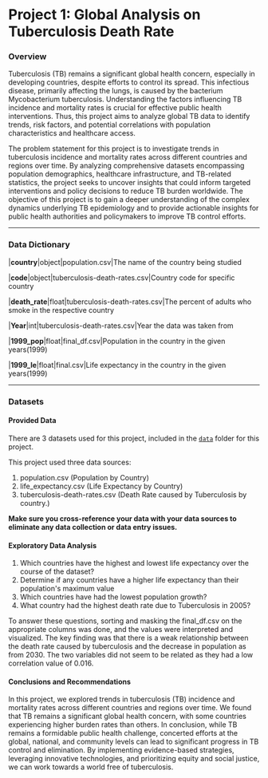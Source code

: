 # Project 1: Global Analysis on Tuberculosis Death Rate

### Overview

Tuberculosis (TB) remains a significant global health concern, especially in developing countries, despite efforts to control its spread. This infectious disease, primarily affecting the lungs, is caused by the bacterium Mycobacterium tuberculosis. Understanding the factors influencing TB incidence and mortality rates is crucial for effective public health interventions. Thus, this project aims to analyze global TB data to identify trends, risk factors, and potential correlations with population characteristics and healthcare access.

The problem statement for this project is to investigate trends in tuberculosis incidence and mortality rates across different countries and regions over time. By analyzing comprehensive datasets encompassing population demographics, healthcare infrastructure, and TB-related statistics, the project seeks to uncover insights that could inform targeted interventions and policy decisions to reduce TB burden worldwide. The objective of this project is to gain a deeper understanding of the complex dynamics underlying TB epidemiology and to provide actionable insights for public health authorities and policymakers to improve TB control efforts.

---
### Data Dictionary

|**country**|object|population.csv|The name of the country being studied 

|**code**|object|tuberculosis-death-rates.csv|Country code for specific country

|**death_rate**|float|tuberculosis-death-rates.csv|The percent of adults who smoke in the respective country

|**Year**|int|tuberculosis-death-rates.csv|Year the data was taken from

|**1999_pop**|float|final_df.csv|Population in the country in the given years(1999)

|**1999_le**|float|final.csv|Life expectancy in the country in the given years(1999)

---

### Datasets

#### Provided Data

There are 3 datasets used for this project,  included in the [`data`](./data/) folder for this project.

This project used three data sources: 
1) population.csv (Population by Country) 
2) life_expectancy.csv (Life Expectancy by Country)
3) tuberculosis-death-rates.csv (Death Rate caused by Tuberculosis by country.)

**Make sure you cross-reference your data with your data sources to eliminate any data collection or data entry issues.**

#### Exploratory Data Analysis

1) Which countries have the highest and lowest life expectancy over the course of the dataset?
2) Determine if any countries have a higher life expectancy than their population's maximum value
3) Which countries have had the lowest population growth?
4) What country had the highest death rate due to Tuberculosis in 2005?

To answer these questions, sorting and masking the final_df.csv on the appropriate columns was done, and the values were interpreted and visualized. The key finding was that there is a weak relationship between the death rate caused by tuberculosis and the decrease in population as from 2030. The two variables did not seem to be related as they had a low correlation value of 0.016. 

#### Conclusions and Recommendations

In this project, we explored trends in tuberculosis (TB) incidence and mortality rates across different countries and regions over time. We found that TB remains a significant global health concern, with some countries experiencing higher burden rates than others.
In conclusion, while TB remains a formidable public health challenge, concerted efforts at the global, national, and community levels can lead to significant progress in TB control and elimination. By implementing evidence-based strategies, leveraging innovative technologies, and prioritizing equity and social justice, we can work towards a world free of tuberculosis.
